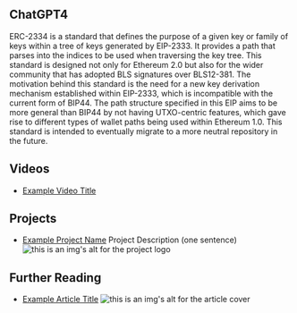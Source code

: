 ## ChatGPT4

ERC-2334 is a standard that defines the purpose of a given key or family of keys within a tree of keys generated by EIP-2333. It provides a path that parses into the indices to be used when traversing the key tree. This standard is designed not only for Ethereum 2.0 but also for the wider community that has adopted BLS signatures over BLS12-381. The motivation behind this standard is the need for a new key derivation mechanism established within EIP-2333, which is incompatible with the current form of BIP44. The path structure specified in this EIP aims to be more general than BIP44 by not having UTXO-centric features, which gave rise to different types of wallet paths being used within Ethereum 1.0. This standard is intended to eventually migrate to a more neutral repository in the future.

## Videos

- [Example Video Title](https://www.youtube.com/watch?v=TDGq4aeevgY)

## Projects

- [Example Project Name](https://xxxx.xxx/xxxxx) Project Description (one sentence) ![this is an img's alt for the project logo](https://xxxx.xxx/project-logo.xxx)

## Further Reading

- [Example Article Title](https://xxxx.xxx/xxxxx) ![this is an img's alt for the article cover](https://xxxx.xxx/article-cover.xxx)
